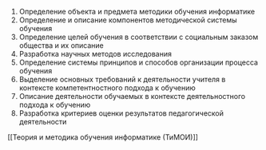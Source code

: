 1. Определение объекта и предмета методики обучения информатике
2. Определение и описание компонентов методической системы обучения
3. Определение целей обучения в соответствии с социальным заказом общества и их описание
4. Разработка научных методов исследования
5. Определение системы принципов и способов организации процесса обучения
6. Выделение основных требований к деятельности учителя в контексте компетентностного подхода к обучению
7. Описание деятельности обучаемых в контексте деятельностного подхода к обучению
8. Разработка критериев оценки результатов педагогической деятельности

[[Теория и методика обучения информатике (ТиМОИ)]]